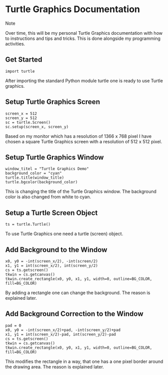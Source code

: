 # Turtle Graphics Documentation

> [!NOTE]
> Over time, this will be my personal Turtle Graphics
> documentation with how to instructions and tips and
> tricks. This is done alongside my programming activities.

## Get Started

```
import turtle
```

After importing the standard Python module turtle
one is ready to use Turtle graphics.

## Setup Turtle Graphics Screen

```
screen_x = 512
screen_y = 512
sc = turtle.Screen()
sc.setup(screen_x, screen_y)
```

Based on my monitor which has a resolution of 1366 x 768 pixel
I have chosen a square Turtle Graphics screen with a resolution
of 512 x 512 pixel.

## Setup Turtle Graphics Window

```
window_titel = "Turtle Graphics Demo"
background_color = "cyan"
turtle.title(window_title)
turtle.bgcolor(background_color)
```

This is changing the title of the Turtle Graphics window.
The background color is also changed from white to cyan.

## Setup a Turtle Screen Object

```
ts = turtle.Turtle()
```

To use Turtle Graphics one need a turtle (screen) object.

## Add Background to the Window

```
x0, y0 = -int(screen_x/2), -int(screen/2)
x1, y1 = int(screen_x/2), int(screen_y/2)
cs = ts.getscreen()
tkwin = cs.getcanvas()
tkwin.create_rectangle(x0, y0, x1, y1, width=0, outline=BG_COLOR, fill=BG_COLOR)
```

By adding a rectangle one can change the background. The reason is explained later.

## Add Background Correction to the Window

```
pad = 0
x0, y0 = -int(screen_x/2)+pad, -int(screen_y/2)+pad
x1, y1 = int(screen_x/2)-pad, int(screen_y/2)-pad
cs = ts.getscreen()
tkwin = cs.getcanvas()
tkwin.create_rectangle(x0, y0, x1, y1, width=0, outline=BG_COLOR, fill=BG_COLOR)
```
This modifies the rectangle in a way, that one has a one pixel border around the 
drawing area.  The reason is explained later.
